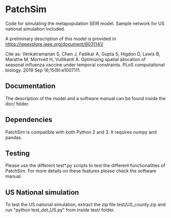 # PatchSim
Code for simulating the metapopulation SEIR model. Sample network for US national simulation included. 

A preliminary description of this model is provided in 
https://ieeexplore.ieee.org/document/8031141/

Cite as: Venkatramanan S, Chen J, Fadikar A, Gupta S, Higdon D, Lewis B, Marathe M, Mortveit H, Vullikanti A. Optimizing spatial allocation of seasonal influenza vaccine under temporal constraints. PLoS computational biology. 2019 Sep 16;15(9):e1007111.




## Documentation

The description of the model and a software manual can be found inside the doc/ folder. 

## Dependencies

PatchSim is compatible with both Python 2 and 3. It requires numpy and pandas. 


## Testing

Please use the different test*.py scripts to test the different functionalities of PatchSim. For more details on these features please check the software manual.


## US National simulation

To test the US national simulation, extract the zip file test/US_county.zip and run "python test_det_US.py" from inside test/ folder. 
